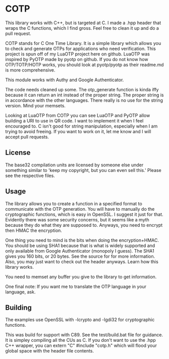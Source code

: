 # COTP

This library works with C++, but is targeted at C. I made a .hpp header that wraps the C functions, which I find gross. Feel free to clean it up and do a pull request.

COTP stands for C One Time Library. It is a simple library which allows you to check and generate OTPs for applications who need verification. This project is spun off of my LuaOTP project here on github. LuaOTP was inspired by PyOTP made by pyotp on github. If you do not know how OTP/TOTP/HOTP works, you should look at pyotp/pyotp as their readme.md is more comprehensive.

This module works with Authy and Google Authenticator.

The code needs cleaned up some. The otp_generate function is kinda iffy because it can return an int instead of the proper string. The proper string is in accordance with the other languages. There really is no use for the string version. Mind your memsets.

Looking at LuaOTP from COTP you can see LuaOTP and PyOTP allow building a URI to use in QR code. I want to implement it when I feel encouraged to. C isn't good for string manipulation, especially when I am trying to avoid freeing. If you want to work on it, let me know and I will accept pull requests.

## License

The base32 compilation units are licensed by someone else under something similar to 'keep my copyright, but you can even sell this.' Please see the respective files.

## Usage

The library allows you to create a function in a specified format to communicate with the OTP generation. You will have to manually do the cryptographic functions, which is easy in OpenSSL. I suggest it just for that. Evidently there was some security concerns, but it seems like a myth because they do what they are supposed to. Anyways, you need to encrypt then HMAC the encryption.

One thing you need to mind is the bits when doing the encryption+HMAC. You should be using SHA1 because that is what is widely supported and only available from Google Authenticator (monopoly I guess). The SHA1 gives you 160 bits, or 20 bytes. See the source for for more information. Also, you may just want to check out the header anyways. Learn how this library works.

You need to memset any buffer you give to the library to get information.

One final note: If you want me to translate the OTP language in your language, ask.

## Building

The examples use OpenSSL with -lcrypto and -lgdi32 for cryptographic functions.

This was build for support with C89. See the test/build.bat file for guidance. It is simpley compiling all the CUs as C. If you don't want to use the .hpp C++ wrapper, you can extern "C" #include "cotp.h" which will flood your global space with the header file contents.
